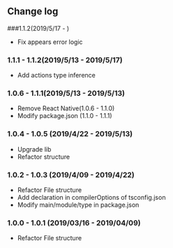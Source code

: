 ## Change log

###1.1.2(2019/5/17 - )

- Fix appears error logic

### 1.1.1 - 1.1.2(2019/5/13 - 2019/5/17)

- Add actions type inference

### 1.0.6 - 1.1.1(2019/5/13 - 2019/5/13)

- Remove React Native(1.0.6 - 1.1.0)
- Modify package.json (1.1.0 - 1.1.1)

### 1.0.4 - 1.0.5 (2019/4/22 - 2019/5/13)

- Upgrade lib
- Refactor structure

### 1.0.2 - 1.0.3 (2019/4/09 - 2019/4/22)

- Refactor File structure
- Add declaration in compilerOptions of tsconfig.json
- Modify main/module/type in package.json

### 1.0.0 - 1.0.1 (2019/03/16 - 2019/04/09)

- Refactor File structure
